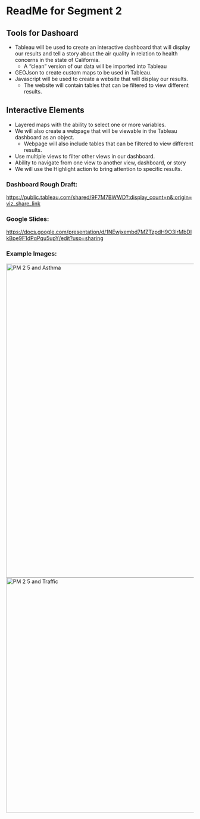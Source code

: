 # ReadMe for Segment 2 

## Tools for Dashoard

* Tableau will be used to create an interactive dashboard that will display our results and tell a story about the air quality in relation to health concerns in the state of California. 
  *  A “clean” version of our data will be imported into Tableau 
* GEOJson to create custom maps to be used in Tableau. 
* Javascript will be used to create a website that will display our results. 
  * The website will contain tables that can be filtered to view different results. 

## Interactive Elements 

* Layered maps with the ability to select one or more variables. 
* We will also create a webpage that will  be viewable in the Tableau dashboard as an object. 
  * Webpage will also include tables that can be filtered to view different results. 
* Use multiple views to filter other views in our dashboard. 
* Ability to navigate from one view to another view, dashboard, or story
* We will use the Highlight action to bring attention to specific results. 


### Dashboard Rough Draft: 
https://public.tableau.com/shared/9F7M7BWWD?:display_count=n&:origin=viz_share_link

### Google Slides: 

https://docs.google.com/presentation/d/1NEwjxembd7MZTzpdH9O3IrMbDIkBpe9F1dPqPqu5upY/edit?usp=sharing

### Example Images: 

<img width="843" alt="PM 2 5 and Asthma" src="https://user-images.githubusercontent.com/79999761/128647861-b8c159cd-4e39-4583-b613-3a493b55389f.png">

<img width="632" alt="PM 2 5 and Traffic " src="https://user-images.githubusercontent.com/79999761/128647868-b6a8872a-79fd-4ae5-a8fb-aba66ae24184.png">


